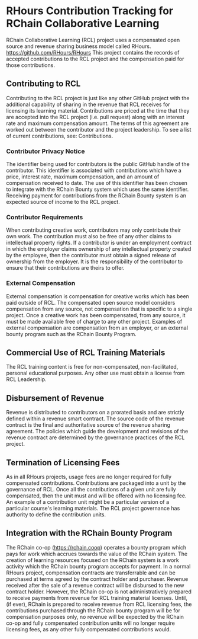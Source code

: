 # RHours Contribution Tracking for RChain Collaborative LearningRChain Collaborative Learning (RCL) project uses a compensated open source and revenue sharing business model called RHours. https://github.com/RHours/RHours This project contains the records of accepted contributions to the RCL project and the compensation paid for those contributions.## Contributing to RCLContributing to the RCL project is just like any other GitHub project with the additional capability of sharing in the revenue that RCL receives for licensing its learning material.Contributions are priced at the time that they are accepted into the RCL project (i.e. pull request) along with an interest rate and maximum compensation amount. The terms of this agreement are worked out between the contributor and the project leadership. To see a list of current contributions, see: Contributions.### Contributor Privacy NoticeThe identifier being used for contributors is the public GitHub handle of the contributor. This identifier is associated with contributions which have a price, interest rate, maximum compensation, and an amount of compensation received to date. The use of this identifier has been chosen to integrate with the RChain Bounty system which uses the same identifier. Receiving payment for contributions from the RChain Bounty system is an expected source of income to the RCL project.### Contributor RequirementsWhen contributing creative work, contributors may only contribute their own work. The contribution must also be free of any other claims to intellectual property rights. If a contributor is under an employment contract in which the employer claims ownership of any intellectual property created by the employee, then the contributor must obtain a signed release of ownership from the employer. It is the responsibility of the contributor to ensure that their contributions are theirs to offer.### External CompensationExternal compensation is compensation for creative works which has been paid outside of RCL. The compensated open source model considers compensation from any source, not compensation that is specific to a single project. Once a creative work has been compensated, from any source, it must be made available free of charge to any other project. Examples of external compensation are compensation from an employer, or an external bounty program such as the RChain Bounty Program. ## Commercial Use of RCL Training MaterialsThe RCL training content is free for non-compensated, non-facilitated, personal educational purposes. Any other use must obtain a license from RCL Leadership. ## Disbursement of RevenueRevenue is distributed to contributors on a prorated basis and are strictly defined within a revenue smart contract. The source code of the revenue contract is the final and authoritative source of the revenue sharing agreement. The policies which guide the development and revisions of the revenue contract are determined by the governance practices of the RCL project.## Termination of Licensing FeesAs in all RHours projects, usage fees are no longer required for fully compensated contributions. Contributions are packaged into a unit by the governance of RCL. Once all the contributions of a given unit are fully compensated, then the unit must and will be offered with no licensing fee. An example of a contribution unit might be a particular version of a particular course's learning materials. The RCL project governance has authority to define the contribution units.## Integration with the RChain Bounty ProgramThe RChain co-op (https://rchain.coop) operates a bounty program which pays for work which accrues towards the value of the RChain system. The creation of learning resources focused on the RChain system is a work activity which the RChain bounty program accepts for payment. In a normal RHours project, compensation contracts are transferrable and can be purchased at terms agreed by the contract holder and purchaser. Revenue received after the sale of a revenue contract will be disbursed to the new contract holder. However, the RChain co-op is not administratively prepared to receive payments from revenue for RCL training material licenses. Until, (if ever), RChain is prepared to receive revenue from RCL licensing fees, the contributions purchased through the RChain bounty program will be for compensation purposes only, no revenue will be expected by the RChain co-op and fully compensated contribution units will no longer require licensing fees, as any other fully compensated contributions would.